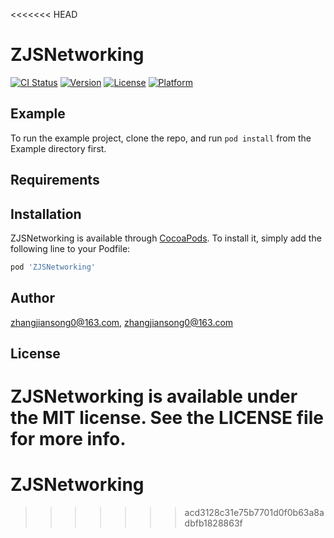 <<<<<<< HEAD
# ZJSNetworking

[![CI Status](https://img.shields.io/travis/zhangjiansong0@163.com/ZJSNetworking.svg?style=flat)](https://travis-ci.org/zhangjiansong0@163.com/ZJSNetworking)
[![Version](https://img.shields.io/cocoapods/v/ZJSNetworking.svg?style=flat)](https://cocoapods.org/pods/ZJSNetworking)
[![License](https://img.shields.io/cocoapods/l/ZJSNetworking.svg?style=flat)](https://cocoapods.org/pods/ZJSNetworking)
[![Platform](https://img.shields.io/cocoapods/p/ZJSNetworking.svg?style=flat)](https://cocoapods.org/pods/ZJSNetworking)

## Example

To run the example project, clone the repo, and run `pod install` from the Example directory first.

## Requirements

## Installation

ZJSNetworking is available through [CocoaPods](https://cocoapods.org). To install
it, simply add the following line to your Podfile:

```ruby
pod 'ZJSNetworking'
```

## Author

zhangjiansong0@163.com, zhangjiansong0@163.com

## License

ZJSNetworking is available under the MIT license. See the LICENSE file for more info.
=======
# ZJSNetworking
>>>>>>> acd3128c31e75b7701d0f0b63a8adbfb1828863f
